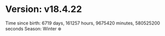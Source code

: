 # Version: v18.4.22
Time since birth: 6719 days, 161257 hours, 9675420 minutes, 580525200 seconds
Season: Winter ❄️
